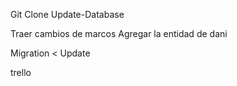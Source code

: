 Git Clone
Update-Database



Traer cambios de marcos
Agregar la entidad de dani

Migration < Update


trello

